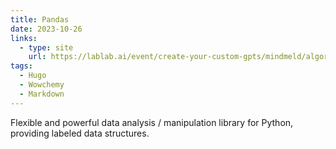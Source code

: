 ```yaml
---
title: Pandas
date: 2023-10-26
links:
  - type: site
    url: https://lablab.ai/event/create-your-custom-gpts/mindmeld/algorizer
tags:
  - Hugo
  - Wowchemy
  - Markdown
---
```


Flexible and powerful data analysis / manipulation library for Python, providing labeled data structures.

<!--more-->
